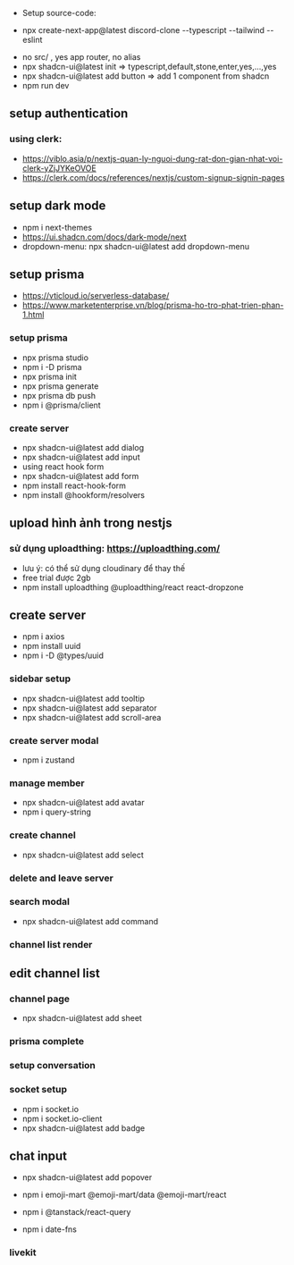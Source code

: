 + Setup source-code:
-  npx create-next-app@latest discord-clone --typescript --tailwind --eslint
+ no src/ , yes app router, no alias
+ npx shadcn-ui@latest init => typescript,default,stone,enter,yes,...,yes
+ npx shadcn-ui@latest add button => add 1 component from shadcn
+ npm run dev

## setup authentication
### using clerk: 
+ https://viblo.asia/p/nextjs-quan-ly-nguoi-dung-rat-don-gian-nhat-voi-clerk-yZjJYKeOVOE
+ https://clerk.com/docs/references/nextjs/custom-signup-signin-pages

## setup dark mode
- npm i next-themes
- https://ui.shadcn.com/docs/dark-mode/next
- dropdown-menu: npx shadcn-ui@latest add dropdown-menu

## setup prisma 
- https://vticloud.io/serverless-database/
- https://www.marketenterprise.vn/blog/prisma-ho-tro-phat-trien-phan-1.html

### setup prisma
- npx prisma studio
- npm i -D prisma
- npx prisma init
- npx prisma generate
- npx prisma db push
- npm i @prisma/client

### create server
- npx shadcn-ui@latest add dialog
- npx shadcn-ui@latest add input
- using react hook form
- npx shadcn-ui@latest add form
- npm install react-hook-form
- npm install @hookform/resolvers

## upload hình ảnh trong nestjs
### sử dụng uploadthing: https://uploadthing.com/
- lưu ý: có thể sử dụng cloudinary để thay thế
- free trial được 2gb
- npm install uploadthing @uploadthing/react react-dropzone

## create server
- npm i axios
- npm install uuid
- npm i -D @types/uuid

### sidebar setup
- npx shadcn-ui@latest add tooltip
- npx shadcn-ui@latest add separator
- npx shadcn-ui@latest add scroll-area

### create server modal
- npm i zustand

### manage member
- npx shadcn-ui@latest add avatar
- npm i query-string

### create channel
- npx shadcn-ui@latest add select

### delete and leave server

### search modal 
- npx shadcn-ui@latest add command

### channel list render
## edit channel list

### channel page
- npx shadcn-ui@latest add sheet

### prisma complete

### setup conversation

### socket setup
- npm i socket.io
- npm i socket.io-client
- npx shadcn-ui@latest add badge

## chat input
- npx shadcn-ui@latest add popover
- npm i emoji-mart @emoji-mart/data  @emoji-mart/react

- npm i @tanstack/react-query
- npm i date-fns

### livekit